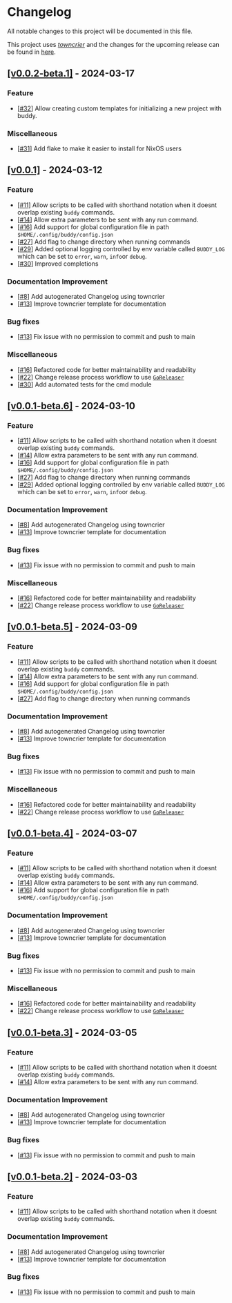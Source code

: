# Changelog

All notable changes to this project will be documented in this file.

This project uses [_towncrier_](https://towncrier.readthedocs.io/) and the changes for the upcoming release can be found in [here](https://github.com/dreadster3/buddy/tree/main/.changelog.d/).

<!-- towncrier release notes start -->

## [[v0.0.2-beta.1]](https://github.com/dreadster3/buddy/tree/v0.0.2-beta.1) - 2024-03-17

### Feature

- [[#32](https://github.com/dreadster3/buddy/pull/32)] Allow creating custom templates for initializing a new project with buddy.

### Miscellaneous

- [[#31](https://github.com/dreadster3/buddy/pull/31)] Add flake to make it easier to install for NixOS users


## [[v0.0.1]](https://github.com/dreadster3/buddy/tree/v0.0.1) - 2024-03-12

### Feature

- [[#11](https://github.com/dreadster3/buddy/pull/11)] Allow scripts to be called with shorthand notation when it doesnt overlap existing `buddy` commands.
- [[#14](https://github.com/dreadster3/buddy/pull/14)] Allow extra parameters to be sent with any run command.
- [[#16](https://github.com/dreadster3/buddy/pull/16)] Add support for global configuration file in path `$HOME/.config/buddy/config.json`
- [[#27](https://github.com/dreadster3/buddy/pull/27)] Add flag to change directory when running commands
- [[#29](https://github.com/dreadster3/buddy/pull/29)] Added optional logging controlled by env variable called `BUDDY_LOG` which can be set to `error`, `warn`, `info`or `debug`.
- [[#30](https://github.com/dreadster3/buddy/pull/30)] Improved completions

### Documentation Improvement

- [[#8](https://github.com/dreadster3/buddy/pull/8)] Add autogenerated Changelog using towncrier
- [[#13](https://github.com/dreadster3/buddy/pull/13)] Improve towncrier template for documentation

### Bug fixes

- [[#13](https://github.com/dreadster3/buddy/pull/13)] Fix issue with no permission to commit and push to main

### Miscellaneous

- [[#16](https://github.com/dreadster3/buddy/pull/16)] Refactored code for better maintainability and readability
- [[#22](https://github.com/dreadster3/buddy/pull/22)] Change release process workflow to use [`GoReleaser`](https://goreleaser.com)
- [[#30](https://github.com/dreadster3/buddy/pull/30)] Add automated tests for the cmd module


## [[v0.0.1-beta.6]](https://github.com/dreadster3/buddy/tree/v0.0.1-beta.6) - 2024-03-10

### Feature

- [[#11](https://github.com/dreadster3/buddy/pull/11)] Allow scripts to be called with shorthand notation when it doesnt overlap existing `buddy` commands.
- [[#14](https://github.com/dreadster3/buddy/pull/14)] Allow extra parameters to be sent with any run command.
- [[#16](https://github.com/dreadster3/buddy/pull/16)] Add support for global configuration file in path `$HOME/.config/buddy/config.json`
- [[#27](https://github.com/dreadster3/buddy/pull/27)] Add flag to change directory when running commands
- [[#29](https://github.com/dreadster3/buddy/pull/29)] Added optional logging controlled by env variable called `BUDDY_LOG` which can be set to `error`, `warn`, `info`or `debug`.

### Documentation Improvement

- [[#8](https://github.com/dreadster3/buddy/pull/8)] Add autogenerated Changelog using towncrier
- [[#13](https://github.com/dreadster3/buddy/pull/13)] Improve towncrier template for documentation

### Bug fixes

- [[#13](https://github.com/dreadster3/buddy/pull/13)] Fix issue with no permission to commit and push to main

### Miscellaneous

- [[#16](https://github.com/dreadster3/buddy/pull/16)] Refactored code for better maintainability and readability
- [[#22](https://github.com/dreadster3/buddy/pull/22)] Change release process workflow to use [`GoReleaser`](https://goreleaser.com)


## [[v0.0.1-beta.5]](https://github.com/dreadster3/buddy/tree/v0.0.1-beta.5) - 2024-03-09

### Feature

- [[#11](https://github.com/dreadster3/buddy/pull/11)] Allow scripts to be called with shorthand notation when it doesnt overlap existing `buddy` commands.
- [[#14](https://github.com/dreadster3/buddy/pull/14)] Allow extra parameters to be sent with any run command.
- [[#16](https://github.com/dreadster3/buddy/pull/16)] Add support for global configuration file in path `$HOME/.config/buddy/config.json`
- [[#27](https://github.com/dreadster3/buddy/pull/27)] Add flag to change directory when running commands

### Documentation Improvement

- [[#8](https://github.com/dreadster3/buddy/pull/8)] Add autogenerated Changelog using towncrier
- [[#13](https://github.com/dreadster3/buddy/pull/13)] Improve towncrier template for documentation

### Bug fixes

- [[#13](https://github.com/dreadster3/buddy/pull/13)] Fix issue with no permission to commit and push to main

### Miscellaneous

- [[#16](https://github.com/dreadster3/buddy/pull/16)] Refactored code for better maintainability and readability
- [[#22](https://github.com/dreadster3/buddy/pull/22)] Change release process workflow to use [`GoReleaser`](https://goreleaser.com)


## [[v0.0.1-beta.4]](https://github.com/dreadster3/buddy/tree/v0.0.1-beta.4) - 2024-03-07

### Feature

- [[#11](https://github.com/dreadster3/buddy/pull/11)] Allow scripts to be called with shorthand notation when it doesnt overlap existing `buddy` commands.
- [[#14](https://github.com/dreadster3/buddy/pull/14)] Allow extra parameters to be sent with any run command.
- [[#16](https://github.com/dreadster3/buddy/pull/16)] Add support for global configuration file in path `$HOME/.config/buddy/config.json`

### Documentation Improvement

- [[#8](https://github.com/dreadster3/buddy/pull/8)] Add autogenerated Changelog using towncrier
- [[#13](https://github.com/dreadster3/buddy/pull/13)] Improve towncrier template for documentation

### Bug fixes

- [[#13](https://github.com/dreadster3/buddy/pull/13)] Fix issue with no permission to commit and push to main

### Miscellaneous

- [[#16](https://github.com/dreadster3/buddy/pull/16)] Refactored code for better maintainability and readability
- [[#22](https://github.com/dreadster3/buddy/pull/22)] Change release process workflow to use [`GoReleaser`](https://goreleaser.com)


## [[v0.0.1-beta.3]](https://github.com/dreadster3/buddy/tree/v0.0.1-beta.3) - 2024-03-05

### Feature

- [[#11](https://github.com/dreadster3/buddy/pull/11)] Allow scripts to be called with shorthand notation when it doesnt overlap existing `buddy` commands.
- [[#14](https://github.com/dreadster3/buddy/pull/14)] Allow extra parameters to be sent with any run command.

### Documentation Improvement

- [[#8](https://github.com/dreadster3/buddy/pull/8)] Add autogenerated Changelog using towncrier
- [[#13](https://github.com/dreadster3/buddy/pull/13)] Improve towncrier template for documentation

### Bug fixes

- [[#13](https://github.com/dreadster3/buddy/pull/13)] Fix issue with no permission to commit and push to main


## [[v0.0.1-beta.2]](https://github.com/dreadster3/buddy/tree/v0.0.1-beta.2) - 2024-03-03

### Feature

- [[#11](https://github.com/dreadster3/buddy/pull/11)] Allow scripts to be called with shorthand notation when it doesnt overlap existing `buddy` commands.

### Documentation Improvement

- [[#8](https://github.com/dreadster3/buddy/pull/8)] Add autogenerated Changelog using towncrier
- [[#13](https://github.com/dreadster3/buddy/pull/13)] Improve towncrier template for documentation

### Bug fixes

- [[#13](https://github.com/dreadster3/buddy/pull/13)] Fix issue with no permission to commit and push to main
